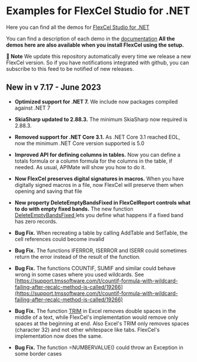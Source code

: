 ﻿# Examples for FlexCel Studio for .NET

Here you can find all the demos for [FlexCel Studio for .NET](http://www.tmssoftware.com/site/flexcelnet.asp)

You can find a description of each demo in the [documentation](https://doc.tmssoftware.com/flexcel/net/index.html)
**All the demos here are also available when you install FlexCel using the setup.**

**:book: Note** We update this repository automatically every time we release a new FlexCel version. So if you have notifications integrated with github, you can subscribe to this feed to be notified of new releases.


## New in v 7.17 - June 2023


- **Optimized support for .NET 7.** We include now packages compiled against .NET 7

- **SkiaSharp updated to 2.88.3.** The minimum SkiaSharp now required is 2.88.3.

- **Removed support for .NET Core 3.1.** As .NET Core 3.1 reached EOL, now the minimum .NET Core version supported is 5.0

- **Improved API for defining columns in tables.** Now you can define a totals formula or a column formula for the columns in the table, if needed. As usual, APIMate will show you how to do it.

- **Now FlexCel preserves digital signatures in macros.** When you have digitally signed macros in a file, now FlexCel will preserve them when opening and saving that file

- **New property  DeleteEmptyBandsFixed in FlexCelReport controls what to do with empty fixed bands.** The new function [DeleteEmptyBandsFixed ](https://doc.tmssoftware.com/flexcel/net/api/FlexCel.Report/FlexCelReport/DeleteEmptyBandsFixed.html) lets you define what happens if a fixed band has zero records.

- **Bug Fix.** When recreating a table by calling AddTable and SetTable, the cell references could become invalid

- **Bug Fix.** The functions IFERROR, ISERROR and ISERR could sometimes return the error instead of the result of the function.

- **Bug Fix.** The functions COUNTIF, SUMIF and similar could behave wrong in some cases where you used wildcards. See [https://support.tmssoftware.com/t/countif-formula-with-wildcard-failing-after-recalc-method-is-called/19266](https://support.tmssoftware.com/t/countif-formula-with-wildcard-failing-after-recalc-method-is-called/19266)

- **Bug Fix.** The function [TRIM](https://support.microsoft.com/en-us/office/trim-function-410388fa-c5df-49c6-b16c-9e5630b479f9) in Excel removes double spaces in the middle of a text, while FlexCel's implementation would remove only spaces at the beginning at end. Also Excel's TRIM only removes spaces (character 32) and not other whitespace like tabs. FlexCel's implementation now does the same.

- **Bug Fix.** The function =NUMBERVALUE() could throw an Exception in some border cases

